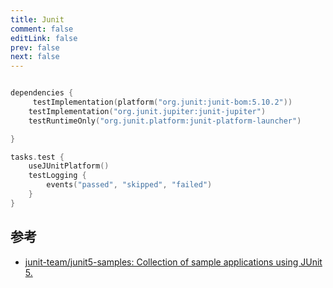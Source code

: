 ```yaml
---
title: Junit
comment: false
editLink: false
prev: false
next: false
---
```



```kotlin

dependencies {
     testImplementation(platform("org.junit:junit-bom:5.10.2"))
    testImplementation("org.junit.jupiter:junit-jupiter")
    testRuntimeOnly("org.junit.platform:junit-platform-launcher")

}

tasks.test {
    useJUnitPlatform()
    testLogging {
        events("passed", "skipped", "failed")
    }
}
```

## 参考

* [junit-team/junit5-samples: Collection of sample applications using JUnit 5.](https://github.com/junit-team/junit5-samples)
